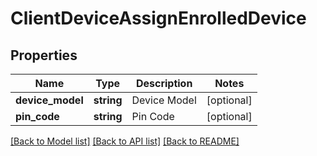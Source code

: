 # ClientDeviceAssignEnrolledDevice

## Properties
Name | Type | Description | Notes
------------ | ------------- | ------------- | -------------
**device_model** | **string** | Device Model | [optional] 
**pin_code** | **string** | Pin Code | [optional] 

[[Back to Model list]](../README.md#documentation-for-models) [[Back to API list]](../README.md#documentation-for-api-endpoints) [[Back to README]](../README.md)


